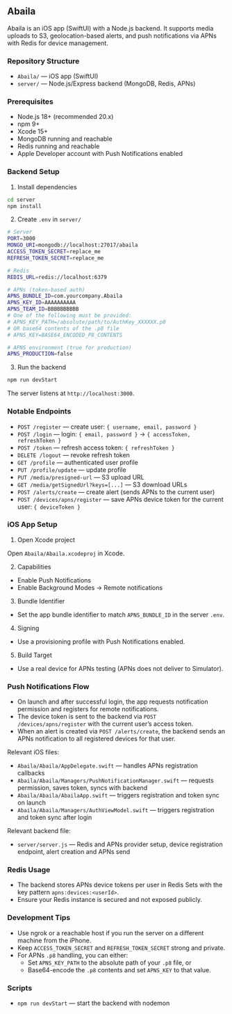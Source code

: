 ## Abaila

Abaila is an iOS app (SwiftUI) with a Node.js backend. It supports media uploads to S3, geolocation-based alerts, and push notifications via APNs with Redis for device management.

### Repository Structure

- `Abaila/` — iOS app (SwiftUI)
- `server/` — Node.js/Express backend (MongoDB, Redis, APNs)

### Prerequisites

- Node.js 18+ (recommended 20.x)
- npm 9+
- Xcode 15+
- MongoDB running and reachable
- Redis running and reachable
- Apple Developer account with Push Notifications enabled

### Backend Setup

1) Install dependencies

```bash
cd server
npm install
```

2) Create `.env` in `server/`

```bash
# Server
PORT=3000
MONGO_URI=mongodb://localhost:27017/abaila
ACCESS_TOKEN_SECRET=replace_me
REFRESH_TOKEN_SECRET=replace_me

# Redis
REDIS_URL=redis://localhost:6379

# APNs (token-based auth)
APNS_BUNDLE_ID=com.yourcompany.Abaila
APNS_KEY_ID=AAAAAAAAAA
APNS_TEAM_ID=BBBBBBBBBB
# One of the following must be provided:
# APNS_KEY_PATH=/absolute/path/to/AuthKey_XXXXXX.p8
# OR base64 contents of the .p8 file
# APNS_KEY=BASE64_ENCODED_P8_CONTENTS

# APNS environment (true for production)
APNS_PRODUCTION=false
```

3) Run the backend

```bash
npm run devStart
```

The server listens at `http://localhost:3000`.

### Notable Endpoints

- `POST /register` — create user: `{ username, email, password }`
- `POST /login` — login: `{ email, password }` → `{ accessToken, refreshToken }`
- `POST /token` — refresh access token: `{ refreshToken }`
- `DELETE /logout` — revoke refresh token
- `GET /profile` — authenticated user profile
- `PUT /profile/update` — update profile
- `PUT /media/presigned-url` — S3 upload URL
- `GET /media/getSignedUrl?keys=[...]` — S3 download URLs
- `POST /alerts/create` — create alert (sends APNs to the current user)
- `POST /devices/apns/register` — save APNs device token for the current user: `{ deviceToken }`

### iOS App Setup

1) Open Xcode project

Open `Abaila/Abaila.xcodeproj` in Xcode.

2) Capabilities

- Enable Push Notifications
- Enable Background Modes → Remote notifications

3) Bundle Identifier

- Set the app bundle identifier to match `APNS_BUNDLE_ID` in the server `.env`.

4) Signing

- Use a provisioning profile with Push Notifications enabled.

5) Build Target

- Use a real device for APNs testing (APNs does not deliver to Simulator).

### Push Notifications Flow

- On launch and after successful login, the app requests notification permission and registers for remote notifications.
- The device token is sent to the backend via `POST /devices/apns/register` with the current user’s access token.
- When an alert is created via `POST /alerts/create`, the backend sends an APNs notification to all registered devices for that user.

Relevant iOS files:
- `Abaila/Abaila/AppDelegate.swift` — handles APNs registration callbacks
- `Abaila/Abaila/Managers/PushNotificationManager.swift` — requests permission, saves token, syncs with backend
- `Abaila/Abaila/AbailaApp.swift` — triggers registration and token sync on launch
- `Abaila/Abaila/Managers/AuthViewModel.swift` — triggers registration and token sync after login

Relevant backend file:
- `server/server.js` — Redis and APNs provider setup, device registration endpoint, alert creation and APNs send

### Redis Usage

- The backend stores APNs device tokens per user in Redis Sets with the key pattern `apns:devices:<userId>`.
- Ensure your Redis instance is secured and not exposed publicly.

### Development Tips

- Use ngrok or a reachable host if you run the server on a different machine from the iPhone.
- Keep `ACCESS_TOKEN_SECRET` and `REFRESH_TOKEN_SECRET` strong and private.
- For APNs `.p8` handling, you can either:
  - Set `APNS_KEY_PATH` to the absolute path of your `.p8` file, or
  - Base64-encode the `.p8` contents and set `APNS_KEY` to that value.

### Scripts

- `npm run devStart` — start the backend with nodemon


